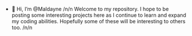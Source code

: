 - 👋 Hi, I’m @Maldayne
/n/n
Welcome to my repository. 
I hope to be posting some interesting projects here as I continue to learn and expand my coding abilities. 
Hopefully some of these will be interesting to others too.
/n/n

<!---
Maldayne/Maldayne is a ✨ special ✨ repository because its `README.md` (this file) appears on your GitHub profile.
You can click the Preview link to take a look at your changes.
--->
